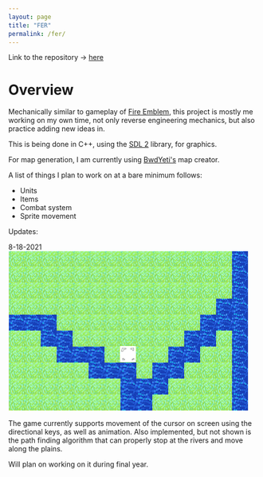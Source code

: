```yaml
---
layout: page
title: "FER"
permalink: /fer/
---
```

Link to the repository -> [here](https://github.com/afei3/fer)

# Overview
Mechanically similar to gameplay of [Fire Emblem](https://en.wikipedia.org/wiki/Fire_Emblem), this project is mostly me working on my own time, not only reverse engineering mechanics, but also practice adding new ideas in.

This is being done in C++, using the [SDL 2](https://lazyfoo.net/tutorials/SDL/) library, for graphics.

For map generation, I am currently using [BwdYeti's](https://forums.serenesforest.net/index.php?/topic/50953-fe-map-creator-also-generates-random-maps/) map creator.

A list of things I plan to work on at a bare minimum follows:
- Units
- Items
- Combat system
- Sprite movement

Updates:

8-18-2021
![update](images/8-18-2021.png)

The game currently supports movement of the cursor on screen using the directional keys, as well as animation. Also implemented, but not shown is the path finding algorithm that can properly stop at the rivers and move along the plains.

Will plan on working on it during final year.
